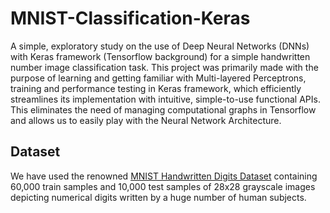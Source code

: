 # MNIST-Classification-Keras

A simple, exploratory study on the use of Deep Neural Networks (DNNs) with Keras framework (Tensorflow background) for a simple handwritten number image classification task. This project was primarily made with the purpose of learning and getting familiar with Multi-layered Perceptrons, training and performance testing in Keras framework, which efficiently streamlines its implementation with intuitive, simple-to-use functional APIs. This eliminates the need of managing computational graphs in Tensorflow and allows us to easily play with the Neural Network Architecture.

## Dataset 

We have used the renowned [MNIST Handwritten Digits Dataset](http://yann.lecun.com/exdb/mnist/) containing 60,000 train samples and 10,000 test samples of 28x28 grayscale images depicting numerical digits written by a huge number of human subjects. 

